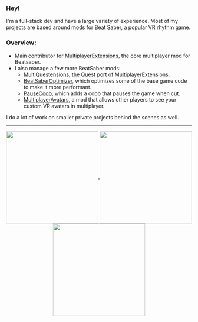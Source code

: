 ### Hey!

I'm a full-stack dev and have a large variety of experience. Most of my projects are based around mods for Beat Saber, a popular VR rhythm game.

### Overview:

- Main contributor for [MultiplayerExtensions](https://github.com/Goobwabber/MultiplayerExtensions), the core multiplayer mod for Beatsaber.
- I also manage a few more BeatSaber mods: 
  - [MultiQuestensions](https://github.com/Goobwabber/MultiQuestensions), the Quest port of MultiplayerExtensions.
  - [BeatSaberOptimizer](https://github.com/Goobwabber/BeatsaberOptimizer), which optimizes some of the base game code to make it more performant.
  - [PauseCoob](https://github.com/Goobwabber/PauseCoob), which adds a coob that pauses the game when cut.
  - [MultiplayerAvatars](https://github.com/Goobwabber/MultiplayerAvatars), a mod that allows other players to see your custom VR avatars in multiplayer.
  
I do a lot of work on smaller private projects behind the scenes as well.

---
<div align="center" >
  <a href="https://ko-fi.com/K3K72KAND">
    <img width="250" align="center" src="https://goobi.moe/badges/api/v2/donate?text=Donate!&scale=1.8&fontsize=32&radius=2.5&textXOffset=5&height=12.9666&widthOffset=-5.8361" />
  </a>
  <a href="https://github.com/goobwabber">
    <img width="250" align="center" src="https://github-readme-stats.vercel.app/api?username=goobwabber&hide=contribs,issues,prs&show_icons=true&hide_title=true&hide_rank=true&hide_border=true&bg_color=45,f9d083,d56963&icon_color=ffffff&text_color=ffffff&include_all_commits=true&disable_animations=true" />
  </a>
  <a href="https://mpex.goobwabber.com/">
    <img width="250" align="center" src="https://goobi.moe/badges/api/v3/mpexusercount?scale=1.8&radius=2.5&textXOffset=-75&height=35&textanchor=begin&totalWidth=296.87502&textYOffset=-4&innerSpacing=5&text1=MPEX%20Downloads"/>
  </a>
</div>
